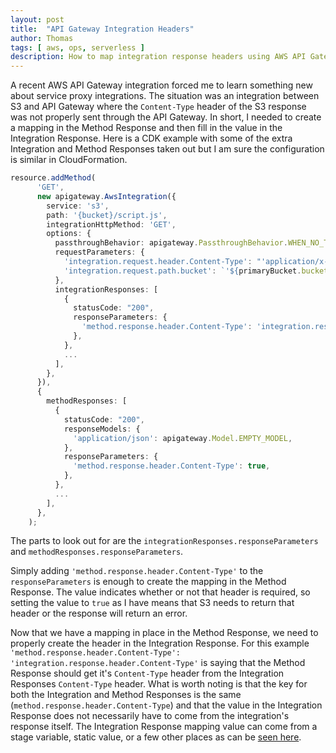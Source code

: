 ```yaml
---
layout: post
title:  "API Gateway Integration Headers"
author: Thomas
tags: [ aws, ops, serverless ]
description: How to map integration response headers using AWS API Gateway
---
```


A recent AWS API Gateway integration forced me to learn something new about service proxy integrations. The situation was an integration between S3 and API Gateway where the `Content-Type` header of the S3 response was not properly sent through the API Gateway. In short, I needed to create a mapping in the Method Response and then fill in the value in the Integration Response. Here is a CDK example with some of the extra Integration and Method Responses taken out but I am sure the configuration is similar in CloudFormation.

```typescript
resource.addMethod(
      'GET',
      new apigateway.AwsIntegration({
        service: 's3',
        path: '{bucket}/script.js',
        integrationHttpMethod: 'GET',
        options: {
          passthroughBehavior: apigateway.PassthroughBehavior.WHEN_NO_TEMPLATES,
          requestParameters: {
            'integration.request.header.Content-Type': "'application/x-www-form-urlencoded'",
            'integration.request.path.bucket': `'${primaryBucket.bucketName}'`
          },
          integrationResponses: [
            {
              statusCode: "200",
              responseParameters: {
                'method.response.header.Content-Type': 'integration.response.header.Content-Type',
              },
            },
            ...
          ],
        },
      }),
      {
        methodResponses: [
          {
            statusCode: "200",
            responseModels: {
              'application/json': apigateway.Model.EMPTY_MODEL,
            },
            responseParameters: {
              'method.response.header.Content-Type': true,
            },
          },
          ...
        ],
      },
    );
```

The parts to look out for are the `integrationResponses.responseParameters` and `methodResponses.responseParameters`.

Simply adding `'method.response.header.Content-Type'` to the `responseParameters` is enough to create the mapping in the Method Response. The value indicates whether or not that header is required, so setting the value to `true` as I have means that S3 needs to return that header or the response will return an error.

Now that we have a mapping in place in the Method Response, we need to properly create the header in the Integration Response. For this example `'method.response.header.Content-Type': 'integration.response.header.Content-Type'` is saying that the Method Response should get it's `Content-Type` header from the Integration Responses `Content-Type` header. What is worth noting is that the key for both the Integration and Method Responses is the same (`method.response.header.Content-Type`) and that the value in the Integration Response does not necessarily have to come from the integration's response itself. The Integration Response mapping value can come from a stage variable, static value, or a few other places as can be [seen here](https://docs.aws.amazon.com/apigateway/latest/developerguide/request-response-data-mappings.html#mapping-response-parameters).
